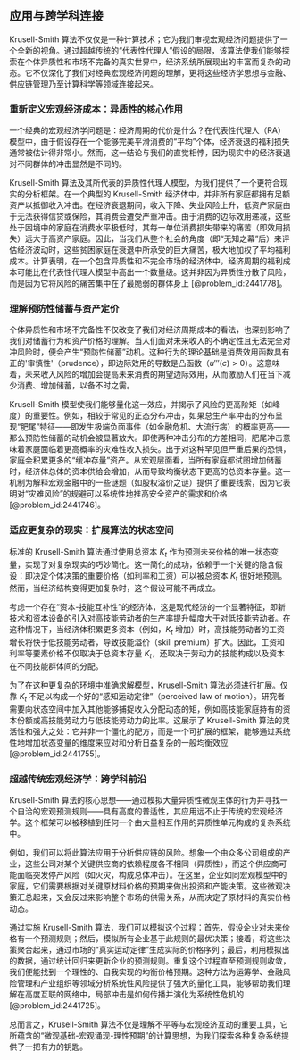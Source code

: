 ## 应用与跨学科连接

Krusell-Smith 算法不仅仅是一种计算技术；它为我们审视宏观经济问题提供了一个全新的视角。通过超越传统的“代表性代理人”假设的局限，该算法使我们能够探索在个体异质性和市场不完备的真实世界中，经济系统所展现出的丰富而复杂的动态。它不仅深化了我们对经典宏观经济问题的理解，更将这些经济学思想与金融、供应链管理乃至计算科学等领域连接起来。

### 重新定义宏观经济成本：异质性的核心作用

一个经典的宏观经济学问题是：经济周期的代价是什么？在代表性代理人（RA）模型中，由于假设存在一个能够完美平滑消费的“平均”个体，经济衰退的福利损失通常被估计得非常小。然而，这一结论与我们的直觉相悖，因为现实中的经济衰退对不同群体的冲击显然是不同的。

Krusell-Smith 算法及其所代表的异质性代理人模型，为我们提供了一个更符合现实的分析框架。在一个典型的 Krusell-Smith 经济体中，并非所有家庭都拥有足额资产以抵御收入冲击。在经济衰退期间，收入下降、失业风险上升，低资产家庭由于无法获得信贷或保险，其消费会遭受严重冲击。由于消费的边际效用递减，这些处于困境中的家庭在消费水平极低时，其每一单位消费损失带来的痛苦（即效用损失）远大于高资产家庭。因此，当我们从整个社会的角度（即“无知之幕”后）来评估经济波动时，这些贫困家庭在衰退中所承受的巨大痛苦，极大地加权了平均福利成本。计算表明，在一个包含异质性和不完全市场的经济体中，经济周期的福利成本可能比在代表性代理人模型中高出一个数量级。这并非因为异质性分散了风险，而是因为它将风险的痛苦集中在了最脆弱的群体身上 [@problem_id:2441778]。

### 理解预防性储蓄与资产定价

个体异质性和市场不完备性不仅改变了我们对经济周期成本的看法，也深刻影响了我们对储蓄行为和资产价格的理解。当人们面对未来收入的不确定性且无法完全对冲风险时，便会产生“预防性储蓄”动机。这种行为的理论基础是消费效用函数具有正的'审慎性'（prudence），即边际效用的导数是凸函数（$u'''(c) > 0$）。这意味着，未来收入风险的增加会提高未来消费的期望边际效用，从而激励人们在当下减少消费、增加储蓄，以备不时之需。

Krusell-Smith 模型使我们能够量化这一效应，并揭示了风险的更高阶矩（如峰度）的重要性。例如，相较于常见的正态分布冲击，如果总生产率冲击的分布呈现“肥尾”特征——即发生极端负面事件（如金融危机、大流行病）的概率更高——那么预防性储蓄的动机会被显著放大。即使两种冲击分布的方差相同，肥尾冲击意味着家庭面临着更高概率的灾难性收入损失。出于对这种罕见但严重后果的恐惧，家庭会积累更多的“缓冲存量”资产。从宏观层面看，当所有家庭都试图增加储蓄时，经济体总体的资本供给会增加，从而导致均衡状态下更高的总资本存量。这一机制为解释宏观金融中的一些谜题（如股权溢价之谜）提供了重要线索，因为它表明对“灾难风险”的规避可以系统性地推高安全资产的需求和价格 [@problem_id:2441746]。

### 适应更复杂的现实：扩展算法的状态空间

标准的 Krusell-Smith 算法通过使用总资本 $K_t$ 作为预测未来价格的唯一状态变量，实现了对复杂现实的巧妙简化。这一简化的成功，依赖于一个关键的隐含假设：即决定个体决策的重要价格（如利率和工资）可以被总资本 $K_t$ 很好地预测。然而，当经济结构变得更加复杂时，这个假设可能不再成立。

考虑一个存在“资本-技能互补性”的经济体，这是现代经济的一个显著特征，即新技术和资本设备的引入对高技能劳动者的生产率提升幅度大于对低技能劳动者。在这种情况下，当经济体积累更多资本（例如，$K_t$ 增加）时，高技能劳动者的工资增长将快于低技能劳动者，导致技能溢价（skill premium）扩大。因此，工资和利率等要素价格不仅取决于总资本存量 $K_t$，还取决于劳动力的技能构成以及资本在不同技能群体间的分配。

为了在这种更复杂的环境中准确求解模型，Krusell-Smith 算法必须进行扩展。仅靠 $K_t$ 不足以构成一个好的“感知运动定律”（perceived law of motion）。研究者需要向状态空间中加入其他能够捕捉收入分配动态的矩，例如高技能家庭持有的资本份额或高技能劳动力与低技能劳动力的比率。这展示了 Krusell-Smith 算法的灵活性和强大之处：它并非一个僵化的配方，而是一个可扩展的框架，能够通过系统性地增加状态变量的维度来应对和分析日益复杂的一般均衡效应 [@problem_id:2441755]。

### 超越传统宏观经济学：跨学科前沿

Krusell-Smith 算法的核心思想——通过模拟大量异质性微观主体的行为并寻找一个自洽的宏观预测规则——具有高度的普适性，其应用远不止于传统的宏观经济学。这个框架可以被移植到任何一个由大量相互作用的异质性单元构成的复杂系统中。

例如，我们可以将此算法应用于分析供应链的风险。想象一个由众多公司组成的产业，这些公司对某个关键供应商的依赖程度各不相同（异质性），而这个供应商可能面临突发停产风险（如火灾，构成总体冲击）。在这里，企业如同宏观模型中的家庭，它们需要根据对关键原材料价格的预期来做出投资和产能决策。这些微观决策汇总起来，又会反过来影响整个市场的供需关系，从而决定了原材料的真实价格动态。

通过实施 Krusell-Smith 算法，我们可以模拟这个过程：首先，假设企业对未来价格有一个预测规则；然后，模拟所有企业基于此规则的最优决策；接着，将这些决策聚合起来，通过市场的“真实运动定律”生成实际的价格序列；最后，利用模拟出的数据，通过统计回归来更新企业的预测规则。重复这个过程直至预测规则收敛，我们便能找到一个理性的、自我实现的均衡价格预期。这种方法为运筹学、金融风险管理和产业组织等领域分析系统性风险提供了强大的量化工具，能够帮助我们理解在高度互联的网络中，局部冲击是如何传播并演化为系统性危机的 [@problem_id:2441725]。

总而言之，Krusell-Smith 算法不仅是理解不平等与宏观经济互动的重要工具，它所蕴含的“微观基础-宏观涌现-理性预期”的计算思想，为我们探索各种复杂系统提供了一把有力的钥匙。